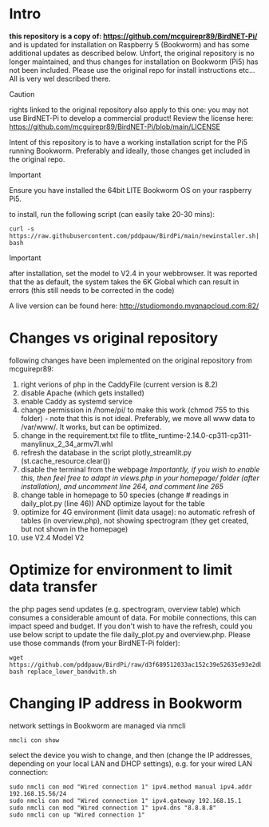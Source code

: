 # Intro

**this repository is a copy of: https://github.com/mcguirepr89/BirdNET-Pi/**  and is updated for installation on Raspberry 5 (Bookworm) and has some additional updates as described below.  Unfort, the original repository is no longer maintained, and thus changes for installation on Bookworm (Pi5) has not been included.
Please use the original repo for install instructions etc... All is very wel described there.

> [!CAUTION]
> rights linked to the original repository also apply to this one: you may not use BirdNET-Pi to develop a commercial product!  Review the license here: https://github.com/mcguirepr89/BirdNET-Pi/blob/main/LICENSE

Intent of this repository is to have a working installation script for the Pi5 running Bookworm.  Preferably and ideally, those changes get included in the original repo.

> [!IMPORTANT]
> Ensure you have installed the 64bit LITE Bookworm OS on your raspberry Pi5.

to install, run the following script (can easily take 20-30 mins):
```
curl -s https://raw.githubusercontent.com/pddpauw/BirdPi/main/newinstaller.sh| bash
```

> [!IMPORTANT]
after installation, set the model to V2.4 in your webbrowser.  It was reported that the as default, the system takes the 6K Global which can result in errors (this still needs to be corrected in the code)

A live version can be found here: http://studiomondo.myqnapcloud.com:82/

# Changes vs original repository
following changes have been implemented on the original repository from mcguirepr89:
1) right verions of php in the CaddyFile (current version is 8.2)
2) disable Apache (which gets installed)
3) enable Caddy as systemd service
4) change permission in /home/pi/ to make this work (chmod 755 to this folder) - note that this is not ideal.  Preferably, we move all www data to /var/www/.  It works, but can be optimized.
5) change in the requirement.txt file to tflite_runtime-2.14.0-cp311-cp311-manylinux_2_34_armv7l.whl
6) refresh the database in the script plotly_streamlit.py (st.cache_resource.clear())
7) disable the terminal from the webpage _Importantly, if you wish to enable this, then feel free to adapt in views.php in your homepage/ folder (after installation), and uncomment line 264, and comment line 265_
8) change table in homepage to 50 species (change # readings in daily_plot.py (line 46)) AND optimize layout for the table
9) optimize for 4G environment (limit data usage): no automatic refresh of tables (in overview.php), not showing spectrogram (they get created, but not shown in the homepage)
10) use V2.4 Model V2

# Optimize for environment to limit data transfer
the php pages send updates (e.g. spectrogram, overview table) which consumes a considerable amount of data.  For mobile connections, this can impact speed and budget.
If you don't wish to have the refresh, could you use below script to update the file daily_plot.py and overview.php.  Please use those commands (from your BirdNET-Pi folder):
```
wget https://github.com/pddpauw/BirdPi/raw/d3f689512033ac152c39e52635e93e2db9af77ed/replace_lower_bandwith.sh
bash replace_lower_bandwith.sh
```

# Changing IP address in Bookworm
network settings in Bookworm are managed via nmcli
```
nmcli con show
```
select the device you wish to change, and then (change the IP addresses, depending on your local LAN and DHCP settings), e.g. for your wired LAN connection:
```
sudo nmcli con mod "Wired connection 1" ipv4.method manual ipv4.addr 192.168.15.56/24
sudo nmcli con mod "Wired connection 1" ipv4.gateway 192.168.15.1
sudo nmcli con mod "Wired connection 1" ipv4.dns "8.8.8.8"
sudo nmcli con up "Wired connection 1"
```
